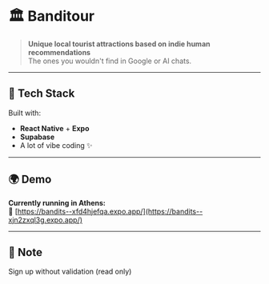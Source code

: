 # 🏛️ Banditour

> **Unique local tourist attractions based on indie human recommendations**  
> The ones you wouldn't find in Google or AI chats.

---

## 🚀 Tech Stack

Built with:
- **React Native** + **Expo**
- **Supabase**
- A lot of vibe coding ✨

---

## 🌍 Demo

**Currently running in Athens:**  
🔗 [https://bandits--xfd4hjefqa.expo.app/](https://bandits--xjn2zxql3g.expo.app/)

---

## 📝 Note

Sign up without validation (read only)
